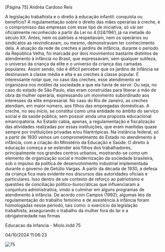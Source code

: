 [Página 75]
Andréa Cardoso Reis

A legislação trabalhista e o direito à educação infantil:
conquista ou benefício?
A regulamentação sobre o direito das mães operárias à creche, e o
compromisso das empresas com esse tipo de iniciativa, só vai ser oficialmente reconhecido a partir da Lei no 4.024/1961, já na metade do
século XX. Antes, nem os patrões a respeitavam, nem os operários ou
sindicatos as reivindicavam, ou mesmo, demonstravam ter conhecimento dela.
A atuação da rede de creches e jardins de infância, durante o período da República Velha, foi marcada por dois movimentos bastante
distintos de atendimento à infância no Brasil, que expressavam, sem
qualquer sutileza, o universo da criança da elite e o universo da criança
das camadas populares. Assim sendo, não é difícil perceber que os jardins de infância se destinavam à classe média e alta e as creches à
classe popular.
É interessante notar que, no caso das creches, esse atendimento se
organizava nos moldes da sociedade a que ela havia de servir. Ou seja,
no caso do estado de São Paulo, elas eram construídas para liberar a
mão de obra da mulher operária, expressando um movimento subordinado aos interesses da elite empresarial. No caso do Rio de Janeiro,
as creches atendiam, em maior número, aos filhos das empregadas
domésticas.
A creche, no seu início, se constitui como uma entidade no âmbito do
serviço social e da saúde pública, sem possuir ainda uma proposta educacional emancipatória. Ao Estado cabia, apenas, a regulamentação e
fiscalização das atividades realizadas por essas instituições, que eram
mantidas quase sempre por instituições privadas e/ou filantrópicas.
Na instância federal, só a partir de 1930 vemos um comprometimento do Estado no atendimento à infância, com a criação do Ministério da Educação e Saúde. O direito à educação começa a se estender
aos filhos dos trabalhadores, principalmente nos grandes centros urbanos, mostrando-se como um elemento de organização social e modernização da sociedade brasileira, sob o impulso da política de desenvolvimento industrial implementada durante o governo de Getúlio
Vargas.
A partir da década de 1930, a defesa da criança fica mais evidente
nos discursos das autoridades oficiais e particulares. Isso dentro de um
contexto de reforço ao patriotismo e questões de conciliação político-burocráticas que influenciaram a conjuntura administrativa, vindo a
culminar em alguns programas de atendimento à infância.
De acordo com Campos (1992), algumas leis de regulamentação
do trabalho feminino e de assistência à infância foram homologadas
nesse período, tais como: o exercício da legislação trabalhista, assegurando o trabalho da mulher fora do lar e a obrigatoriedade nas firmas


Educacao da infancia - Miolo.indd 75

04/10/2024 11:06:23

![75](./img/page_75-01.jpg)
